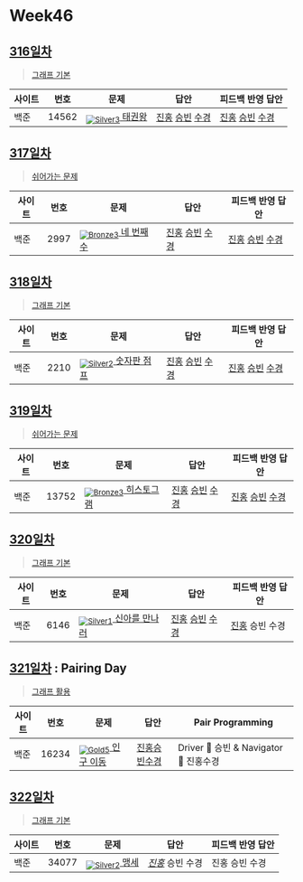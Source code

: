 <!-- tier 리스트 S -->
[Unrated]: https://user-images.githubusercontent.com/33937365/126247607-85783912-c11a-4d50-ac36-8cc7dcb75cd2.png
[NotRated]: https://user-images.githubusercontent.com/33937365/135189055-c3508249-b361-4948-8c36-a74b690cd346.png
[Bronze5]: https://user-images.githubusercontent.com/33937365/126247611-e362d727-17a4-4737-a232-5827e185ab7c.png
[Bronze4]: https://user-images.githubusercontent.com/33937365/126247612-89cbc675-e1d4-43a2-950b-1cb014dca697.png
[Bronze3]: https://user-images.githubusercontent.com/33937365/126247613-b8408610-7bc4-40f8-804f-a30a45ddbb68.png
[Bronze2]: https://user-images.githubusercontent.com/33937365/126247614-d85dc6ff-a520-4c00-82bd-eb593b156bd8.png
[Bronze1]: https://user-images.githubusercontent.com/33937365/126247616-04b2ab30-9891-4b7b-8cb4-38e99b97e834.png
[Silver5]: https://user-images.githubusercontent.com/33937365/126247618-38c5c905-672b-4d75-808e-8a7d45ea577d.png
[Silver4]: https://user-images.githubusercontent.com/33937365/126247620-ba2d1b96-b0aa-4b88-80c5-71569c69bbc3.png
[Silver3]: https://user-images.githubusercontent.com/33937365/126247621-1b55b7f4-3a79-4348-8a63-f00c1813853e.png
[Silver2]: https://user-images.githubusercontent.com/33937365/126247622-a83b30a9-6618-4593-b775-6f6730afd3f6.png
[Silver1]: https://user-images.githubusercontent.com/33937365/126247625-8d82f8ab-6f95-4ef8-a243-be31f548596e.png
[Gold5]: https://user-images.githubusercontent.com/33937365/126247627-2979d4d5-915a-4c4e-adb7-c171f9bafe28.png
[Gold4]: https://user-images.githubusercontent.com/33937365/126247629-b24e1e24-4579-450f-bc3c-f166361091dd.png
<!-- tier 리스트 E -->

# Week46

## [316일차](Day316)

> [그래프 기본](https://www.acmicpc.net/group/workbook/view/9797/38831)

| 사이트 | 번호 | 문제                 | 답안                | 피드백 반영 답안    |
| ------ | ---- | -------------------- | ------------------- | ------------------- |
| 백준   | 14562    | [<sub>![Silver3]</sub> 태권왕](https://www.acmicpc.net/problem/14562) | [진홍](Day316/boj14562_kjh.java) [승빈](Day316/boj14562_wsb.java) [수경](Day316/boj14562_hsk.js) | [진홍](Day316/boj14562_kjh.java) [승빈](Day316/boj14562_wsb.java) [수경](Day316/boj14562_hsk.js) |

## [317일차](Day317)

> [쉬어가는 문제](https://www.acmicpc.net/group/workbook/view/9797/38854)

| 사이트 | 번호 | 문제                 | 답안                | 피드백 반영 답안    |
| ------ | ---- | -------------------- | ------------------- | ------------------- |
| 백준   | 2997 | [<sub>![Bronze3]</sub> 네 번째 수](https://www.acmicpc.net/problem/2997) | [진홍](Day317/boj2997_kjh.py) [승빈](Day317/boj2997_wsb.java) [수경](Day317/boj2997_hsk.js) | [진홍](Day317/boj2997_kjh.py) [승빈](Day317/boj2997_wsb.java) [수경](Day317/boj2997_hsk.js) |

## [318일차](Day318)

> [그래프 기본](https://www.acmicpc.net/group/workbook/view/9797/38884)

| 사이트 | 번호 | 문제                 | 답안                | 피드백 반영 답안    |
| ------ | ---- | -------------------- | ------------------- | ------------------- |
| 백준   | 2210 | [<sub>![Silver2]</sub> 숫자판 점프](https://www.acmicpc.net/problem/2210) | [진홍](Day318/boj2210_kjh.java) [승빈](Day318/boj2210_wsb.java) [수경](Day318/boj2210_hsk.js) | [진홍](Day318/boj2210_kjh.java) [승빈](Day318/boj2210_wsb.java) [수경](Day318/boj2210_hsk_fb.js) |

## [319일차](Day319)

> [쉬어가는 문제](https://www.acmicpc.net/group/workbook/view/9797/38885)

| 사이트 | 번호 | 문제                 | 답안                | 피드백 반영 답안    |
| ------ | ---- | -------------------- | ------------------- | ------------------- |
| 백준   | 13752    | [<sub>![Bronze3]</sub> 히스토그램](https://www.acmicpc.net/problem/13752) | [진홍](Day319/boj13752_kjh.py) [승빈](Day319/boj13752_wsb.java) [수경](Day319/boj13752_hsk.js) | [진홍](Day319/boj13752_kjh.py) [승빈](Day319/boj13752_wsb.java) [수경](Day319/boj13752_hsk.js) |

## [320일차](Day320)

> [그래프 기본](https://www.acmicpc.net/group/workbook/view/9797/38919)

| 사이트 | 번호 | 문제                 | 답안                | 피드백 반영 답안    |
| ------ | ---- | -------------------- | ------------------- | ------------------- |
| 백준   | 6146 | [<sub>![Silver1]</sub> 신아를 만나러](https://www.acmicpc.net/problem/6146) | [진홍](Day320/boj6146_kjh.java) [승빈](Day320/boj6146_wsb.java) [수경](Day320/boj6146_hsk.js) | [진홍](Day320/boj6146_kjh.java) 승빈 수경 |

## [321일차](Day321) : Pairing Day

> [그래프 활용](https://www.acmicpc.net/group/workbook/view/9797/38928)

| 사이트 | 번호 | 문제                 | 답안                | Pair Programming    |
| ------ | ---- | -------------------- | ------------------- | ------------------- |
| 백준   | 16234 | [<sub>![Gold5]</sub> 인구 이동](https://www.acmicpc.net/problem/16234) | [진홍승빈수경](Day321/boj16234_kjhwsbhsk.java) | Driver 🚗 승빈 & Navigator 🧭 진홍수경 |

## [322일차](Day3222)

> [그래프 기본](https://www.acmicpc.net/group/workbook/view/9797/38946)

| 사이트 | 번호 | 문제                 | 답안                | 피드백 반영 답안    |
| ------ | ---- | -------------------- | ------------------- | ------------------- |
| 백준   | 34077    | [<sub>![Silver2]</sub> 맹세](https://www.acmicpc.net/problem/3407) | *[진홍](Day322/boj34077_kjh.java)* 승빈 수경 | 진홍 승빈 수경 |
